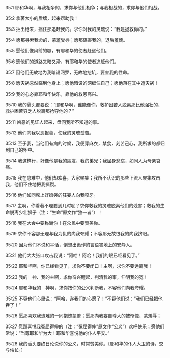 <a id="1"></a>35:1  耶和华啊，与我相争的，求你与他们相争；与我相战的，求你与他们相战。  

<a id="2"></a>35:2  拿著大小的盾牌，起来帮助我！  

<a id="3"></a>35:3  抽出枪来，挡住那追赶我的。求你对我的灵魂说：“我是拯救你的。”  

<a id="4"></a>35:4  愿那寻索我命的，蒙羞受辱；愿那谋害我的，退后羞愧。  

<a id="5"></a>35:5  愿他们像风前的糠，有耶和华的使者赶逐他们。  

<a id="6"></a>35:6  愿他们的道路又暗又滑，有耶和华的使者追赶他们。  

<a id="7"></a>35:7  因他们无故地为我暗设网罗，无故地挖坑，要害我的性命。  

<a id="8"></a>35:8  愿灾祸忽然临到他身上；愿他暗设的网缠住自己；愿他落在其中遭灾祸！  

<a id="9"></a>35:9  我的心必靠耶和华快乐，靠他的救恩高兴。  

<a id="10"></a>35:10  我的骨头都要说：“耶和华啊，谁能像你，救护困苦人脱离那比他强壮的，救护困苦穷乏人脱离那抢夺他的？”  

<a id="11"></a>35:11  凶恶的见证人起来，盘问我所不知道的事。  

<a id="12"></a>35:12  他们向我以恶报善，使我的灵魂孤苦。  

<a id="13"></a>35:13  至于我，当他们有病的时候，我便穿麻衣，禁食，刻苦己心，我所求的都归到自己的怀中。  

<a id="14"></a>35:14  我这样行，好像他是我的朋友，我的弟兄；我屈身悲哀，如同人为母亲哀痛。  

<a id="15"></a>35:15  我在患难中，他们却欢喜，大家聚集；我所不认识的那些下流人聚集攻击我，他们不住地把我撕裂。  

<a id="16"></a>35:16  他们如同席上好嬉笑的狂妄人向我咬牙。  

<a id="17"></a>35:17  主啊，你看著不理要到几时呢？求你救我的灵魂脱离他们的残害；救我的生命脱离少壮狮子（注：“生命”原文作“独一者”）！  

<a id="18"></a>35:18  我在大会中要称谢你！在众民中要赞美你。  

<a id="19"></a>35:19  求你不容那无理与我为仇的向我夸耀；不容那无故恨我的向我挤眼。  

<a id="20"></a>35:20  因为他们不说和平话，倒想出诡诈的言语害地上的安静人。  

<a id="21"></a>35:21  他们大大张口攻击我说：“阿哈！阿哈！我们的眼已经看见了。”  

<a id="22"></a>35:22  耶和华啊，你已经看见了，求你不要闭口！主啊，求你不要远离我！  

<a id="23"></a>35:23  我的　神、我的主啊，求你奋兴醒起，判清我的事，伸明我的冤！  

<a id="24"></a>35:24  耶和华我的　神啊，求你按你的公义判断我，不容他们向我夸耀。  

<a id="25"></a>35:25  不容他们心里说：“阿哈，遂我们的心愿了！”不容他们说：“我们已经把他吞了！”  

<a id="26"></a>35:26  愿那喜欢我遭难的一同抱愧蒙羞；愿那向我妄自尊大的披惭愧，蒙羞辱；  

<a id="27"></a>35:27  愿那喜悦我冤屈得伸的（注：“冤屈得伸”原文作“公义”）欢呼快乐；愿他们常说：“当尊耶和华为大！耶和华喜悦他的仆人平安。”  

<a id="28"></a>35:28  我的舌头要终日论说你的公义，时常赞美你。〔耶和华的仆人大卫的诗，交与伶长。〕  
